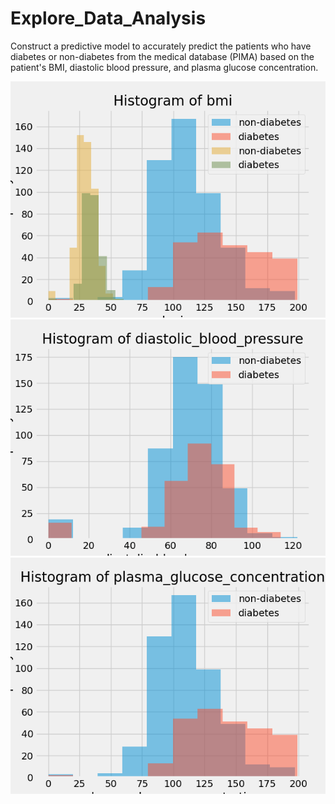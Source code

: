 # Explore_Data_Analysis

Construct a predictive model to accurately predict the patients who have diabetes or non-diabetes from the medical database (PIMA) based on the patient's BMI, diastolic blood pressure, and plasma glucose concentration.

![image](https://github.com/house40105/Explore_Data_Analysis/blob/330c108dfebf158169c7331725b9f7dd19b1826a/Histogram%20of%20BMI.png)
![image](https://github.com/house40105/Explore_Data_Analysis/blob/df1875b5189512b2b0ac9ccb9b3a1f9ee6ddca73/Histogram%20of%20diastolic%20blood%20pressure.png)
![image](https://github.com/house40105/Explore_Data_Analysis/blob/075ec1c23d5e3f22e8a72f7e7bc7c7829b547538/Histogram%20of%20plasma%20glucose%20concentration.png)
